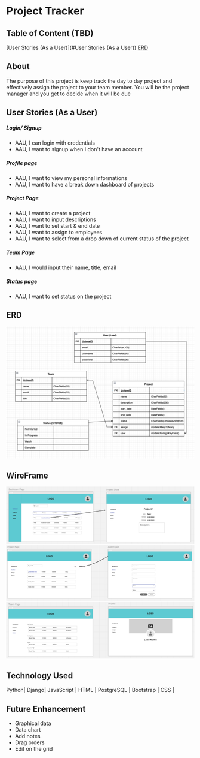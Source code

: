 # Project Tracker

## Table of Content (TBD)
[User Stories (As a User)](#User Stories (As a User))
[ERD](#ERD)

## About
The purpose of this project is keep track the day to day project and effectively assign the project to your team member. You will be the project manager and you get to decide when it will be due 


## User Stories (As a User)
##### Login/ Signup
* AAU, I can login with credentials
* AAU, I want to signup when I don't have an account
##### Profile page
* AAU, I want to view my personal informations
* AAU, I want to have a break down dashboard of projects
##### Project Page
* AAU, I want to create a project
* AAU, I want to input descriptions
* AAU, I want to set start & end date
* AAU, I want to assign to employees
* AAU, I want to select from a drop down of current status of the project
##### Team Page
* AAU, I would input their name, title, email
##### Status page
* AAU, I want to set status on the project

## <a id="ERD"></a>ERD ##
![Alt text](/ImageFile/ERD.png "ERD")

## WireFrame 
![Alt text](/ImageFile/WireFrame_1.png "Wire Frame_1")
![Alt text](/ImageFile/WireFrame_2.png "Wire Frame_2")
![Alt text](/ImageFile/WireFrame_3.png "Wire Frame_3")

## Technology Used 
Python| Django| JavaScript | HTML | PostgreSQL | Bootstrap | CSS |




## Future Enhancement  
* Graphical data
* Data chart
* Add notes
* Drag orders
* Edit on the grid
